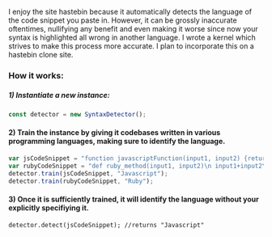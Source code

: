 I enjoy the site hastebin because it automatically detects the language of the code snippet you paste in.
However, it can be grossly inaccurate oftentimes, nullifying any benefit and even making it worse since now
your syntax is highlighted all wrong in another language. I wrote a kernel which strives to make this process
more accurate. I plan to incorporate this on a hastebin clone site.

### How it works:


##### 1) Instantiate a new instance:

```javascript
const detector = new SyntaxDetector();
```

#### 2) Train the instance by giving it codebases written in various programming languages, making sure to identify the language.

```javascript
var jsCodeSnippet = "function javascriptFunction(input1, input2) {return input1 + input2};";
var rubyCodeSnippet = "def ruby_method(input1, input2)\n input1+input2\n end";
detector.train(jsCodeSnippet, "Javascript");
detector.train(rubyCodeSnippet, "Ruby");
```

#### 3) Once it is sufficiently trained, it will identify the language without your explicitly specifiying it.

```
detector.detect(jsCodeSnippet); //returns "Javascript"
```

